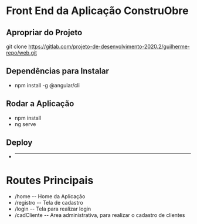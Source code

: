 # Front End da Aplicação ConstruObre

## Apropriar do Projeto

git clone https://gitlab.com/projeto-de-desenvolvimento-2020.2/guilherme-repo/web.git

## Dependências para Instalar

* npm install -g @angular/cli

## Rodar a Aplicação

* npm install
* ng serve

## Deploy

* -------

# Routes Principais

* /home -- Home da Aplicação
* /registro -- Tela de cadastro
* /login -- Tela para realizar login
* /cadCliente -- Area administrativa, para realizar o cadastro de clientes
